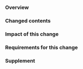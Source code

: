<!-- There is a template for PR -->
<!-- Please fill this template as much as possible -->

### Overview
<!-- If this change relates an any issue, please specify the #issue -->
<!-- Please describe summary and WHY this change is necessary. -->

### Changed contents
<!-- What did you change in code/doc? -->

### Impact of this change
<!-- Where are the affected points? -->

### Requirements for this change
<!-- Please describe any dependency/constarint/environment values if exists -->

### Supplement
<!-- If you have some point of views for reviewing or NOTE, please describe -->
